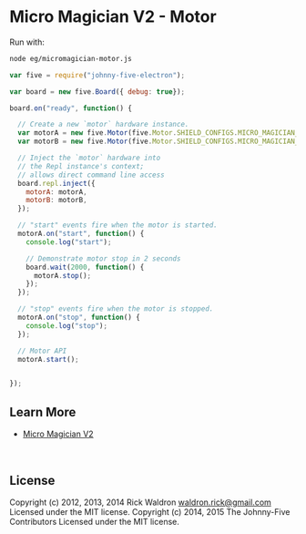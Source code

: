 <!--remove-start-->

# Micro Magician V2 - Motor

<!--remove-end-->








Run with:
```bash
node eg/micromagician-motor.js
```


```javascript
var five = require("johnny-five-electron");

var board = new five.Board({ debug: true});

board.on("ready", function() {

  // Create a new `motor` hardware instance.
  var motorA = new five.Motor(five.Motor.SHIELD_CONFIGS.MICRO_MAGICIAN_V2.A);
  var motorB = new five.Motor(five.Motor.SHIELD_CONFIGS.MICRO_MAGICIAN_V2.B);

  // Inject the `motor` hardware into
  // the Repl instance's context;
  // allows direct command line access
  board.repl.inject({
    motorA: motorA,
    motorB: motorB,
  });

  // "start" events fire when the motor is started.
  motorA.on("start", function() {
    console.log("start");

    // Demonstrate motor stop in 2 seconds
    board.wait(2000, function() {
      motorA.stop();
    });
  });

  // "stop" events fire when the motor is stopped.
  motorA.on("stop", function() {
    console.log("stop");
  });

  // Motor API
  motorA.start();


});

```









## Learn More

- [Micro Magician V2](http://www.dagurobot.com/goods.php?id=137)

&nbsp;

<!--remove-start-->

## License
Copyright (c) 2012, 2013, 2014 Rick Waldron <waldron.rick@gmail.com>
Licensed under the MIT license.
Copyright (c) 2014, 2015 The Johnny-Five Contributors
Licensed under the MIT license.

<!--remove-end-->
